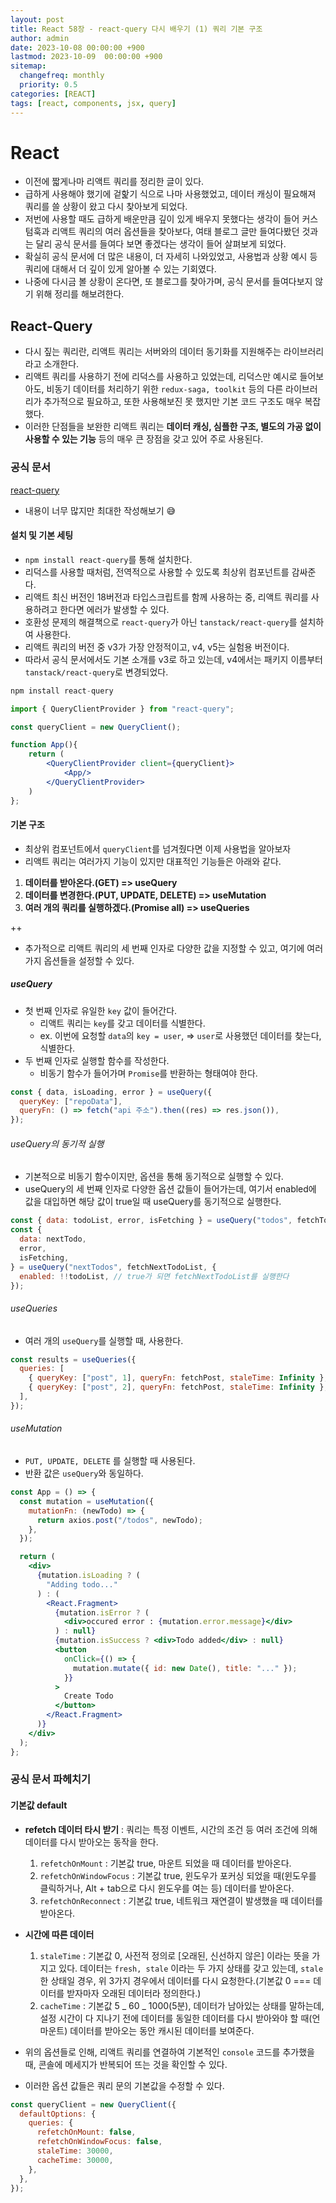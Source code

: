 ```yaml
---
layout: post
title: React 58장 - react-query 다시 배우기 (1) 쿼리 기본 구조
author: admin
date: 2023-10-08 00:00:00 +900
lastmod: 2023-10-09  00:00:00 +900
sitemap:
  changefreq: monthly
  priority: 0.5
categories: [REACT]
tags: [react, components, jsx, query]
---
```


# React

- 이전에 짧게나마 리액트 쿼리를 정리한 글이 있다.
- 급하게 사용해야 했기에 겉핥기 식으로 나마 사용했었고, 데이터 캐싱이 필요해져 쿼리를 쓸 상황이 왔고 다시 찾아보게 되었다.
- 저번에 사용할 때도 급하게 배운만큼 깊이 있게 배우지 못했다는 생각이 들어 커스텀훅과 리액트 쿼리의 여러 옵션들을 찾아보다, 여태 블로그 글만 들여다봤던 것과는 달리 공식 문서를 들여다 보면 좋겠다는 생각이 들어 살펴보게 되었다.
- 확실히 공식 문서에 더 많은 내용이, 더 자세히 나와있었고, 사용법과 상황 예시 등 쿼리에 대해서 더 깊이 있게 알아볼 수 있는 기회였다.
- 나중에 다시금 볼 상황이 온다면, 또 블로그를 찾아가며, 공식 문서를 들여다보지 않기 위해 정리를 해보려한다.

## React-Query

- 다시 짚는 쿼리란, 리액트 쿼리는 서버와의 데이터 동기화를 지원해주는 라이브러리라고 소개한다.
- 리액트 쿼리를 사용하기 전에 리덕스를 사용하고 있었는데, 리덕스만 예시로 들어보아도, 비동기 데이터를 처리하기 위한 `redux-saga, toolkit` 등의 다른 라이브러리가 추가적으로 필요하고, 또한 사용해보진 못 했지만 기본 코드 구조도 매우 복잡했다.
- 이러한 단점들을 보완한 리액트 쿼리는 **데이터 캐싱, 심플한 구조, 별도의 가공 없이 사용할 수 있는 기능** 등의 매우 큰 장점을 갖고 있어 주로 사용된다.

### 공식 문서

[react-query](https://tanstack.com/query/v3/docs/react/overview)

- 내용이 너무 많지만 최대한 작성해보기 😅

#### 설치 및 기본 세팅

- `npm install react-query`를 통해 설치한다.
- 리덕스를 사용할 때처럼, 전역적으로 사용할 수 있도록 최상위 컴포넌트를 감싸준다.
- 리액트 최신 버전인 18버전과 타입스크립트를 함께 사용하는 중, 리액트 쿼리를 사용하려고 한다면 에러가 발생할 수 있다.
- 호환성 문제의 해결책으로 `react-query`가 아닌 `tanstack/react-query`를 설치하여 사용한다.
- 리액트 쿼리의 버전 중 v3가 가장 안정적이고, v4, v5는 실험용 버전이다.
- 따라서 공식 문서에서도 기본 소개를 v3로 하고 있는데, v4에서는 패키지 이름부터 `tanstack/react-query`로 변경되었다.

```jsx
npm install react-query

import { QueryClientProvider } from "react-query";

const queryClient = new QueryClient();

function App(){
    return (
        <QueryClientProvider client={queryClient}>
            <App/>
        </QueryClientProvider>
    )
};
```

#### 기본 구조

- 최상위 컴포넌트에서 `queryClient`를 넘겨줬다면 이제 사용법을 알아보자
- 리액트 쿼리는 여러가지 기능이 있지만 대표적인 기능들은 아래와 같다.

1. **데이터를 받아온다.(GET) => useQuery**
2. **데이터를 변경한다.(PUT, UPDATE, DELETE) => useMutation**
3. **여러 개의 쿼리를 실행하겠다.(Promise all) => useQueries**

++

- 추가적으로 리액트 쿼리의 세 번째 인자로 다양한 값을 지정할 수 있고, 여기에 여러 가지 옵션들을 설정할 수 있다.

##### useQuery

- 첫 번째 인자로 유일한 `key` 값이 들어간다.
  - 리액트 쿼리는 `key`를 갖고 데이터를 식별한다.
  - ex. 이번에 요청할 `data`의 `key = user`, => `user`로 사용했던 데이터를 찾는다, 식별한다.
- 두 번째 인자로 실행할 함수를 작성한다.
  - 비동기 함수가 들어가며 `Promise`를 반환하는 형태여야 한다.

```jsx
const { data, isLoading, error } = useQuery({
  queryKey: ["repoData"],
  queryFn: () => fetch("api 주소").then((res) => res.json()),
});
```

###### useQuery의 동기적 실행

- 기본적으로 비동기 함수이지만, 옵션을 통해 동기적으로 실행할 수 있다.
- useQuery의 세 번째 인자로 다양한 옵션 값들이 들어가는데, 여기서 enabled에 값을 대입하면 해당 값이 true일 때 useQuery를 동기적으로 실행한다.

```jsx
const { data: todoList, error, isFetching } = useQuery("todos", fetchTodoList);
const {
  data: nextTodo,
  error,
  isFetching,
} = useQuery("nextTodos", fetchNextTodoList, {
  enabled: !!todoList, // true가 되면 fetchNextTodoList를 실행한다
});
```

###### useQueries

- 여러 개의 `useQuery`를 실행할 때, 사용한다.

```jsx
const results = useQueries({
  queries: [
    { queryKey: ["post", 1], queryFn: fetchPost, staleTime: Infinity },
    { queryKey: ["post", 2], queryFn: fetchPost, staleTime: Infinity },
  ],
});
```

###### useMutation

- `PUT, UPDATE, DELETE` 를 실행할 때 사용된다.
- 반환 값은 `useQuery`와 동일하다.

```jsx
const App = () => {
  const mutation = useMutation({
    mutationFn: (newTodo) => {
      return axios.post("/todos", newTodo);
    },
  });

  return (
    <div>
      {mutation.isLoading ? (
        "Adding todo..."
      ) : (
        <React.Fragment>
          {mutation.isError ? (
            <div>occured error : {mutation.error.message}</div>
          ) : null}
          {mutation.isSuccess ? <div>Todo added</div> : null}
          <button
            onClick={() => {
              mutation.mutate({ id: new Date(), title: "..." });
            }}
          >
            Create Todo
          </button>
        </React.Fragment>
      )}
    </div>
  );
};
```

### 공식 문서 파헤치기

#### 기본값 default

- **refetch 데이터 타시 받기** : 쿼리는 특정 이벤트, 시간의 조건 등 여러 조건에 의해 데이터를 다시 받아오는 동작을 한다.

  1.  `refetchOnMount` : 기본값 true, 마운트 되었을 때 데이터를 받아온다.
  2.  `refetchOnWindowFocus` : 기본값 true, 윈도우가 포커싱 되었을 때(윈도우를 클릭하거나, Alt + tab으로 다시 윈도우를 여는 등) 데이터를 받아온다.
  3.  `refetchOnReconnect` : 기본값 true, 네트워크 재연결이 발생했을 때 데이터를 받아온다.

- **시간에 따른 데이터**

  1.  `staleTime` : 기본값 0, 사전적 정의로 [오래된, 신선하지 않은] 이라는 뜻을 가지고 있다. 데이터는 `fresh, stale` 이라는 두 가지 상태를 갖고 있는데, `stale`한 상태일 경우, 위 3가지 경우에서 데이터를 다시 요청한다.(기본값 0 === 데이터를 받자마자 오래된 데이터라 정의한다.)
  2.  `cacheTime` : 기본값 5 _ 60 _ 1000(5분), 데이터가 남아있는 상태를 말하는데, 설정 시간이 다 지나기 전에 데이터를 동일한 데이터를 다시 받아와야 할 때(언마운트) 데이터를 받아오는 동안 캐시된 데이터를 보여준다.

- 위의 옵션들로 인해, 리액트 쿼리를 연결하여 기본적인 `console` 코드를 추가했을 때, 콘솔에 메세지가 반복되어 뜨는 것을 확인할 수 있다.
- 이러한 옵션 값들은 쿼리 문의 기본값을 수정할 수 있다.

```js
const queryClient = new QueryClient({
  defaultOptions: {
    queries: {
      refetchOnMount: false,
      refetchOnWindowFocus: false,
      staleTime: 30000,
      cacheTime: 30000,
    },
  },
});
```
